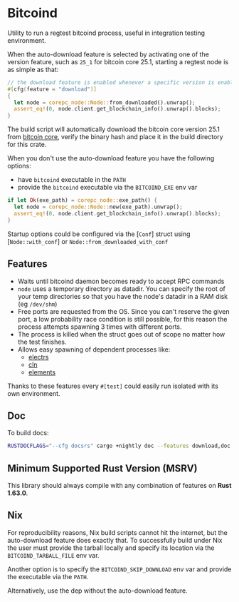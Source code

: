 # Bitcoind

Utility to run a regtest bitcoind process, useful in integration testing environment.

When the auto-download feature is selected by activating one of the version feature, such as `25_1`
for bitcoin core 25.1, starting a regtest node is as simple as that:

```rust
// the download feature is enabled whenever a specific version is enabled, for example `25_1` or `24_0_1`
#[cfg(feature = "download")]
{
  let node = corepc_node::Node::from_downloaded().unwrap();
  assert_eq!(0, node.client.get_blockchain_info().unwrap().blocks);
}
```

The build script will automatically download the bitcoin core version 25.1 from [bitcoin core](https://bitcoincore.org),
verify the binary hash and place it in the build directory for this crate.

When you don't use the auto-download feature you have the following options:

* have `bitcoind` executable in the `PATH`
* provide the `bitcoind` executable via the `BITCOIND_EXE` env var

```rust
if let Ok(exe_path) = corepc_node::exe_path() {
  let node = corepc_node::Node::new(exe_path).unwrap();
  assert_eq!(0, node.client.get_blockchain_info().unwrap().blocks);
}
```

Startup options could be configured via the [`Conf`] struct using [`Node::with_conf`] or
`Node::from_downloaded_with_conf`

## Features

  * Waits until bitcoind daemon becomes ready to accept RPC commands
  * `node` uses a temporary directory as datadir. You can specify the root of your temp
    directories so that you have the node's datadir in a RAM disk (eg `/dev/shm`)
  * Free ports are requested from the OS. Since you can't reserve the given port, a low probability
    race condition is still possible, for this reason the process attempts spawning 3 times with
    different ports.
  * The process is killed when the struct goes out of scope no matter how the test finishes.
  * Allows easy spawning of dependent processes like:
    - [electrs](https://github.com/RCasatta/electrsd)
    - [cln](https://github.com/RCasatta/lightningd)
    - [elements](https://github.com/RCasatta/elementsd)

Thanks to these features every `#[test]` could easily run isolated with its own environment.

## Doc

To build docs:

```sh
RUSTDOCFLAGS="--cfg docsrs" cargo +nightly doc --features download,doc --open
```

## Minimum Supported Rust Version (MSRV)

This library should always compile with any combination of features on **Rust 1.63.0**.

## Nix

For reproducibility reasons, Nix build scripts cannot hit the internet, but the auto-download
feature does exactly that. To successfully build under Nix the user must provide the tarball locally
and specify its location via the `BITCOIND_TARBALL_FILE` env var.

Another option is to specify the `BITCOIND_SKIP_DOWNLOAD` env var and provide the executable via the
`PATH`.

Alternatively, use the dep without the auto-download feature.
